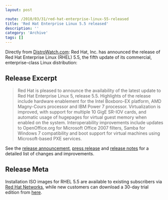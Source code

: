 ```yaml
---
layout: post

route: /2010/03/31/red-hat-enterprise-linux-55-released
title: 'Red Hat Enterprise Linux 5.5 released'
description: ''
category: 'Archive'
tags: []
---
```


Directly from
<a class="ph" target="_blank" rel="noopener noreferrer" href="http://www.distrowatch.com">DistroWatch.com</a>:
Red Hat, Inc. has announced the release of Red Hat Enterprise Linux (RHEL) 5.5,
the fifth update of its commercial, enterprise-class Linux distribution:

## Release Excerpt

> Red Hat is pleased to announce the availability of the latest update to Red
> Hat Enterprise Linux 5, release 5.5. Highlights of the release include
> hardware enablement for the Intel Boxboro-EX platform, AMD Magny-Cours
> processor and IBM Power 7 processor. Virtualization is improved, with support
> for multiple 10 GigE SR-IOV cards, and automatic usage of hugepages for
> virtual guest memory when enabled on the system. Interoperability improvements
> include updates to OpenOffice.org for Microsoft Office 2007 filters, Samba for
> Windows 7 compatibility and boot support for virtual machines using
> Microsoft-based PXE services.

See the
<a class="ph" target="_blank" rel="noopener noreferrer" href="https://www.redhat.com/archives/rhelv5-announce/2010-March/msg00000.html">release
announcement</a>,
<a class="ph" target="_blank" rel="noopener noreferrer" href="http://www.redhat.com/about/news/prarchive/2010/rhel-55.html">press
release</a> and
<a class="ph" target="_blank" rel="noopener noreferrer" href="http://www.redhat.com/docs/en-US/Red_Hat_Enterprise_Linux/5.5/html/Release_Notes/">release
notes</a> for a detailed list of changes and improvements.

## Release Meta

Installation ISO images for RHEL 5.5 are available to existing subscribers via
<a class="ph" target="_blank" rel="noopener noreferrer" href="https://rhn.redhat.com/">Red
Hat Networks</a>, while new customers can download a 30-day trial edition from
<a class="ph" target="_blank" rel="noopener noreferrer" href="http://www.redhat.com/rhel/details/eval/">here</a>.
